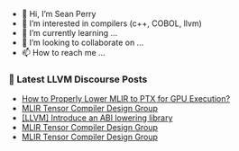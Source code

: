 - 👋 Hi, I’m Sean Perry
- 👀 I’m interested in compilers (c++, COBOL, llvm)
- 🌱 I’m currently learning ...
- 💞️ I’m looking to collaborate on ...
- 📫 How to reach me ...

<!---
s66perry/s66perry is a ✨ special ✨ repository because its `README.md` (this file) appears on your GitHub profile.
You can click the Preview link to take a look at your changes.
--->
### 📕 Latest LLVM Discourse Posts

<!-- DISCOURSE-LLVM:START -->
- [How to Properly Lower MLIR to PTX for GPU Execution?](https://discourse.llvm.org/t/how-to-properly-lower-mlir-to-ptx-for-gpu-execution/84552#post_2)
- [MLIR Tensor Compiler Design Group](https://discourse.llvm.org/t/mlir-tensor-compiler-design-group/84386?page=2#post_30)
- [[LLVM] Introduce an ABI lowering library](https://discourse.llvm.org/t/llvm-introduce-an-abi-lowering-library/84554#post_1)
- [MLIR Tensor Compiler Design Group](https://discourse.llvm.org/t/mlir-tensor-compiler-design-group/84386?page=2#post_29)
- [MLIR Tensor Compiler Design Group](https://discourse.llvm.org/t/mlir-tensor-compiler-design-group/84386?page=2#post_28)
<!-- DISCOURSE-LLVM:END -->
